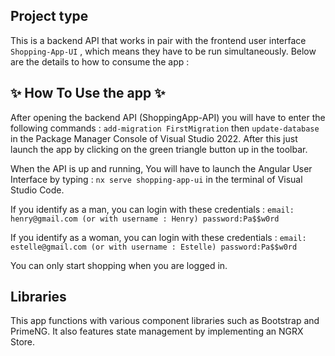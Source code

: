 ## Project type
This is a backend API that works in pair with the frontend user interface  ```Shopping-App-UI``` , which means they have to be run simultaneously. Below are the details to how to consume the app :

## ✨ How To Use the app ✨

After opening the backend API (ShoppingApp-API) you will have to enter the following commands : ```add-migration FirstMigration``` then ```update-database```
in the Package Manager Console of Visual Studio 2022. After this just launch the app by clicking on the green triangle button up in the toolbar.

When the API is up and running, You will have to launch the Angular User Interface by typing : ```nx serve shopping-app-ui``` in the terminal of Visual Studio Code.

If you identify as a man, you can login with these credentials : 
```email: henry@gmail.com (or with username : Henry) password:Pa$$w0rd```

If you identify as a woman, you can login with these credentials : 
```email: estelle@gmail.com (or with username : Estelle) password:Pa$$w0rd```

You can only start shopping when you are logged in.

## Libraries

This app functions with various component libraries such as Bootstrap and PrimeNG. It also features state management by implementing an NGRX Store.


